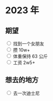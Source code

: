 # 2023 年

## 期望

<input type="radio" /> 找到一个女朋友  
<input type="radio" /> 攒 10w+  
<input type="radio" /> 体重保持 63 公斤  
<input type="radio" /> 工资 2w5+

## 想去的地方

<input type="radio" /> 去一次迪士尼
